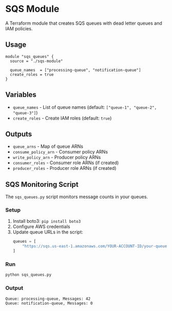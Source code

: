 # SQS Module

A Terraform module that creates SQS queues with dead letter queues and IAM policies.

## Usage

```hcl
module "sqs_queues" {
  source = "./sqs-module"
  
  queue_names  = ["processing-queue", "notification-queue"]
  create_roles = true
}
```

## Variables

- `queue_names` - List of queue names (default: `["queue-1", "queue-2", "queue-3"]`)
- `create_roles` - Create IAM roles (default: `true`)

## Outputs

- `queue_arns` - Map of queue ARNs
- `consume_policy_arn` - Consumer policy ARNs
- `write_policy_arn` - Producer policy ARNs
- `consumer_roles` - Consumer role ARNs (if created)
- `producer_roles` - Producer role ARNs (if created)

## SQS Monitoring Script

The `sqs_queues.py` script monitors message counts in your queues.

### Setup

1. Install boto3: `pip install boto3`
2. Configure AWS credentials
3. Update queue URLs in the script:
   ```python
   queues = [
       "https://sqs.us-east-1.amazonaws.com/YOUR-ACCOUNT-ID/your-queue-name"
   ]
   ```

### Run

```bash
python sqs_queues.py
```

### Output

```
Queue: processing-queue, Messages: 42
Queue: notification-queue, Messages: 0
```
